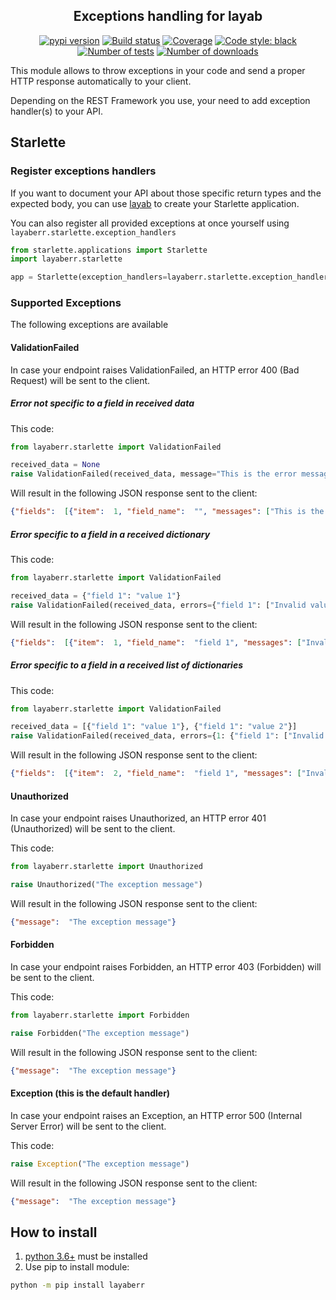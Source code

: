 <h2 align="center">Exceptions handling for layab</h2>

<p align="center">
<a href="https://pypi.org/project/layaberr/"><img alt="pypi version" src="https://img.shields.io/pypi/v/layaberr"></a>
<a href="https://travis-ci.com/Colin-b/layaberr"><img alt="Build status" src="https://api.travis-ci.com/Colin-b/layaberr.svg?branch=master"></a>
<a href="https://travis-ci.com/Colin-b/layaberr"><img alt="Coverage" src="https://img.shields.io/badge/coverage-100%25-brightgreen"></a>
<a href="https://github.com/psf/black"><img alt="Code style: black" src="https://img.shields.io/badge/code%20style-black-000000.svg"></a>
<a href="https://travis-ci.com/Colin-b/layaberr"><img alt="Number of tests" src="https://img.shields.io/badge/tests-11 passed-blue"></a>
<a href="https://pypi.org/project/layaberr/"><img alt="Number of downloads" src="https://img.shields.io/pypi/dm/layaberr"></a>
</p>

This module allows to throw exceptions in your code and send a proper HTTP response automatically to your client.

Depending on the REST Framework you use, your need to add exception handler(s) to your API.

## Starlette

### Register exceptions handlers

If you want to document your API about those specific return types and the expected body, you can use [layab](https://pypi.org/project/layab/) to create your Starlette application.

You can also register all provided exceptions at once yourself using `layaberr.starlette.exception_handlers`

```python
from starlette.applications import Starlette
import layaberr.starlette

app = Starlette(exception_handlers=layaberr.starlette.exception_handlers)
```

### Supported Exceptions

The following exceptions are available

#### ValidationFailed

In case your endpoint raises ValidationFailed, an HTTP error 400 (Bad Request) will be sent to the client.

##### Error not specific to a field in received data

This code:

```python
from layaberr.starlette import ValidationFailed

received_data = None
raise ValidationFailed(received_data, message="This is the error message")
```

Will result in the following JSON response sent to the client:
```json
{"fields":  [{"item":  1, "field_name":  "", "messages": ["This is the error message"]}]}
```

##### Error specific to a field in a received dictionary

This code:

```python
from layaberr.starlette import ValidationFailed

received_data = {"field 1": "value 1"}
raise ValidationFailed(received_data, errors={"field 1": ["Invalid value"]})
```

Will result in the following JSON response sent to the client:
```json
{"fields":  [{"item":  1, "field_name":  "field 1", "messages": ["Invalid value"]}]}
```

##### Error specific to a field in a received list of dictionaries

This code:

```python
from layaberr.starlette import ValidationFailed

received_data = [{"field 1": "value 1"}, {"field 1": "value 2"}]
raise ValidationFailed(received_data, errors={1: {"field 1": ["Invalid value"]}})
```

Will result in the following JSON response sent to the client:
```json
{"fields":  [{"item":  2, "field_name":  "field 1", "messages": ["Invalid value"]}]}
```

#### Unauthorized

In case your endpoint raises Unauthorized, an HTTP error 401 (Unauthorized) will be sent to the client.

This code:

```python
from layaberr.starlette import Unauthorized

raise Unauthorized("The exception message")
```

Will result in the following JSON response sent to the client:
```json
{"message":  "The exception message"}
```

#### Forbidden

In case your endpoint raises Forbidden, an HTTP error 403 (Forbidden) will be sent to the client.

This code:

```python
from layaberr.starlette import Forbidden

raise Forbidden("The exception message")
```

Will result in the following JSON response sent to the client:
```json
{"message":  "The exception message"}
```

#### Exception (this is the default handler)

In case your endpoint raises an Exception, an HTTP error 500 (Internal Server Error) will be sent to the client.

This code:

```python
raise Exception("The exception message")
```

Will result in the following JSON response sent to the client:
```json
{"message":  "The exception message"}
```

## How to install
1. [python 3.6+](https://www.python.org/downloads/) must be installed
2. Use pip to install module:
```sh
python -m pip install layaberr
```